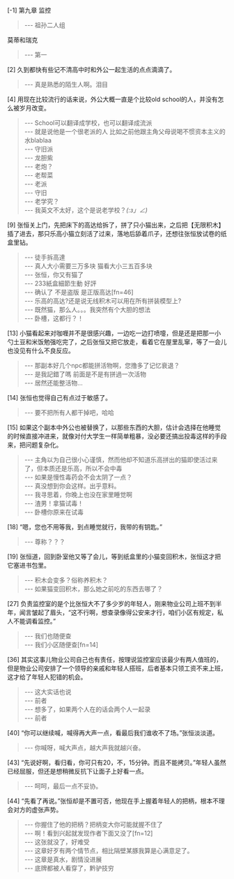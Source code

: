
[-1] 第九章 监控
>--- 祖孙二人组




莫蒂和瑞克<br>
>--- 第一<br>

[2] 久到都快有些记不清高中时和外公一起生活的点点滴滴了。
>--- 真是熟悉的陌生人啊。泪目<br>

[4] 用现在比较流行的话来说，外公大概一直是个比较old school的人，并没有怎么被岁月改变。
>--- School可以翻译成学校，也可以翻译成流派<br>
>--- 就是说他是一个很老派的人 比如之前他跟主角父母说喝不惯资本主义的水blablaa<br>
>--- 守旧派<br>
>--- 龙胆紫<br>
>--- 老炮？<br>
>--- 老帮菜<br>
>--- 老派<br>
>--- 守旧<br>
>--- 老学究？<br>
>--- 我英文不太好，这个是说老学校？_(:з」∠)_<br>

[9] 张恒关上门，先把床下的高达给拆了，拼了只小猫出来，之后把【无限积木】插了进去，那只乐高小猫立刻活了过来，落地后舔着爪子，还想往张恒放试卷的纸盒里钻。
>--- 徒手拆高達<br>
>--- 真人大小需要三万多块 猫看大小三五百多块<br>
>--- 张恒，你又有猫了<br>
>--- 233紙盒細節生動 好評<br>
>--- 确认了  不是盗版  是正版高达[fn=46]<br>
>--- 乐高的高达?还是说无线积木可以用在所有拼装模型上?<br>
>--- 既然猫，那么人。。。我突然有个大胆的想法<br>
>--- 卧槽，这都行？！<br>

[13] 小猫看起来对咖喱并不是很感兴趣，一边吃一边打喷嚏，但是还是把那一小勺土豆和米饭勉强吃完了，之后张恒又把它放走，看着它在屋里乱窜，等了一会儿也没见有什么不良反应。
>--- 那副本好几个npc都能拼活物啊，您撸多了记忆衰退？<br>
>--- 是我記錯了嗎 前面是不是有拼過一次活物<br>
>--- 居然还能整活物…<br>

[14] 张恒也觉得自己有点过于敏感了。
>--- 要不把所有人都干掉吧，哈哈<br>

[15] 如果这个副本中外公也被替换了，以那些东西的大胆，估计会选择在他睡觉的时候直接冲进来，就像对付大学生一样简单粗暴，没必要还搞出投毒这样的手段来，把问题复杂化。
>--- 主角以为自己很小心谨慎，然而他却不知道乐高拼出的猫即使活过来了，但本质还是乐高，所以不会中毒<br>
>--- 如果是慢性毒药会不会太阴了一点？<br>
>--- 真没想到你会这样。出乎意料。<br>
>--- 我寻思着，你晚上也没在家里睡觉啊<br>
>--- 渣男！拿猫试毒！<br>
>--- 卧槽你原来在试毒<br>

[18] “嗯，您也不用等我，到点睡觉就行，我带的有钥匙。”
>--- 尊称？？？<br>

[19] 张恒道，回到卧室他又等了会儿，等到纸盒里的小猫变回积木，张恒这才把它塞进书包里。
>--- 积木会变多？俗称养积木？<br>
>--- 如果猫变回积木，那么她之前吃的东西去哪了？<br>

[27] 负责监控室的是个比张恒大不了多少岁的年轻人，刚来物业公司上班不到半年，闻言皱起了眉头，“这不行啊，想查录像得公安来才行，咱们小区有规定，私人不能调看监控。”
>--- 我们也随便查<br>
>--- 我们小区随便查[fn=14]<br>

[36] 其实这事儿物业公司自己也有责任，按理说监控室应该最少有两人值班的，但是物业公司安排了一个领导的亲戚和年轻人搭班，后者基本只领工资不来上班，这才给了年轻人犯错的机会。
>--- 这大实话也说<br>
>--- 前者<br>
>--- 想多了，如果两个人在的话会两个人一起录<br>
>--- 前者<br>

[40] “你可以继续喊，喊得再大声一点，看最后我们谁收不了场。”张恒淡淡道。
>--- 你喊呀，喊大声点，越大声我就越兴奋。<br>

[43] “先说好啊，看归看，你可只有20，不，15分钟。而且不能拷贝。”年轻人虽然已经屈服，但还是想稍微反抗下让面子上好看一点。
>--- 呵呵，最后一点不妥协。<br>

[44] “先看了再说。”张恒却是不置可否，他现在手上握着年轻人的把柄，根本不理会对方的虚张声势。
>--- 你握住了他的把柄？把柄变大你可能就握不住了<br>
>--- 啊！看到兴起就发现作者下面又没了[fn=12]<br>
>--- 这张就没了，好难受<br>
>--- 这章好歹有两个情节点，相比隔壁某豚我算是心满意足了。<br>
>--- 这章是真水，剧情没进展<br>
>--- 底牌都被人看穿了，黔驴技穷<br>
